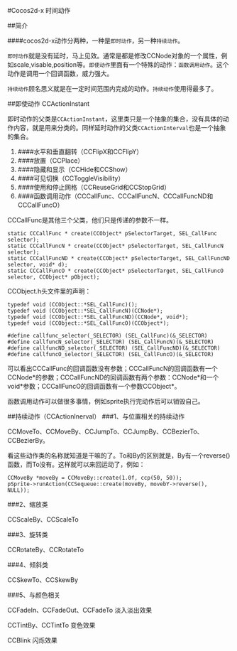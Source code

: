 #Cocos2d-x 时间动作

##简介

####cocos2d-x动作分两种，一种是`即时动作`，另一种`持续动作`。

`即时动作`就是没有延时，马上见效。通常是都是修改CCNode对象的一个属性，例如scale,visable,position等。`即使动作`里面有一个特殊的动作：`函数调用动作`。这个动作是调用一个回调函数，威力强大。

`持续动作`顾名思义就是在一定时间范围内完成的动作。`持续动作`使用得最多了。

##即使动作 CCActionInstant

即时动作的父类是`CCActionInstant`，这里类只是一个抽象的集合，没有具体的动作内容，就是用来分类的。同样延时动作的父类`CCActionInterval`也是一个抽象的集合。

1. ####水平和垂直翻转（CCFlipX和CCFlipY）
2. ####放置（CCPlace）
3. ####隐藏和显示（CCHide和CCShow）
4. ####可见切换（CCToggleVisibility）
5. ####使用和停止网格（CCReuseGrid和CCStopGrid）
6. ####函数调用动作（CCCallFunc、CCCallFuncN、CCCallFuncND和CCCallFuncO）

CCCallFunc是其他三个父类，他们只是传递的参数不一样。


```
static CCCallFunc * create(CCObject* pSelectorTarget, SEL_CallFunc selector);
static CCCallFuncN * create(CCObject* pSelectorTarget, SEL_CallFuncN selector);
static CCCallFuncND * create(CCObject* pSelectorTarget, SEL_CallFuncND selector, void* d);
static CCCallFuncO * create(CCObject* pSelectorTarget, SEL_CallFuncO selector, CCObject* pObject);
```

CCObject.h头文件里的声明：

```
typedef void (CCObject::*SEL_CallFunc)();
typedef void (CCObject::*SEL_CallFuncN)(CCNode*);
typedef void (CCObject::*SEL_CallFuncND)(CCNode*, void*);
typedef void (CCObject::*SEL_CallFuncO)(CCObject*);

#define callfunc_selector(_SELECTOR) (SEL_CallFunc)(&_SELECTOR)
#define callfuncN_selector(_SELECTOR) (SEL_CallFuncN)(&_SELECTOR)
#define callfuncND_selector(_SELECTOR) (SEL_CallFuncND)(&_SELECTOR)
#define callfuncO_selector(_SELECTOR) (SEL_CallFuncO)(&_SELECTOR)

```

可以看出CCCallFunc的回调函数没有参数；CCCallFuncN的回调函数有一个CCNode\*的参数；CCCallFuncND的回调函数有两个参数：CCNode\*和一个void\*参数；CCCallFuncO的回调函数有一个参数CCObject\*。

函数调用动作可以做很多事情，例如sprite执行完动作后可以销毁自己。

##持续动作（CCActionInerval）
###1、与位置相关的持续动作

CCMoveTo、CCMoveBy、CCJumpTo、CCJumpBy、CCBezierTo、CCBezierBy。

看这些动作类的名称就知道是干嘛的了。To和By的区别就是，By有一个reverse()函数，而To没有。这样就可以来回运动了，例如：

```
CCMoveBy *moveBy = CCMoveBy::create(1.0f, ccp(50, 50));
pSprite->runAction(CCSequeue::create(moveBy, movebY->reverse(), NULL));
```

###2、缩放类

CCScaleBy、CCScaleTo

###3、旋转类

CCRotateBy、CCRotateTo

###4、倾斜类

CCSkewTo、CCSkewBy

###5、与颜色相关

CCFadeIn、CCFadeOut、CCFadeTo 淡入淡出效果

CCTintBy、CCTintTo 变色效果

CCBlink 闪烁效果